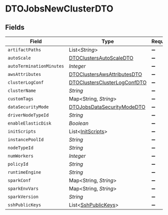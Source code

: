 # DTOJobsNewClusterDTO


## Fields

| Field                                                                               | Type                                                                                | Required                                                                            | Description                                                                         |
| ----------------------------------------------------------------------------------- | ----------------------------------------------------------------------------------- | ----------------------------------------------------------------------------------- | ----------------------------------------------------------------------------------- |
| `artifactPaths`                                                                     | List<*String*>                                                                      | :heavy_minus_sign:                                                                  | N/A                                                                                 |
| `autoScale`                                                                         | [DTOClustersAutoScaleDTO](../../models/shared/DTOClustersAutoScaleDTO.md)           | :heavy_minus_sign:                                                                  | N/A                                                                                 |
| `autoTerminationMinutes`                                                            | *Integer*                                                                           | :heavy_minus_sign:                                                                  | N/A                                                                                 |
| `awsAttributes`                                                                     | [DTOClustersAwsAttributesDTO](../../models/shared/DTOClustersAwsAttributesDTO.md)   | :heavy_minus_sign:                                                                  | N/A                                                                                 |
| `clusterLogConf`                                                                    | [DTOClustersClusterLogConfDTO](../../models/shared/DTOClustersClusterLogConfDTO.md) | :heavy_minus_sign:                                                                  | N/A                                                                                 |
| `clusterName`                                                                       | *String*                                                                            | :heavy_minus_sign:                                                                  | N/A                                                                                 |
| `customTags`                                                                        | Map<String, *String*>                                                               | :heavy_minus_sign:                                                                  | N/A                                                                                 |
| `dataSecurityMode`                                                                  | [DTOJobsDataSecurityModeDTO](../../models/shared/DTOJobsDataSecurityModeDTO.md)     | :heavy_minus_sign:                                                                  | N/A                                                                                 |
| `driverNodeTypeId`                                                                  | *String*                                                                            | :heavy_minus_sign:                                                                  | N/A                                                                                 |
| `enableElasticDisk`                                                                 | *Boolean*                                                                           | :heavy_minus_sign:                                                                  | N/A                                                                                 |
| `initScripts`                                                                       | List<[InitScripts](../../models/shared/InitScripts.md)>                             | :heavy_minus_sign:                                                                  | N/A                                                                                 |
| `instancePoolId`                                                                    | *String*                                                                            | :heavy_minus_sign:                                                                  | N/A                                                                                 |
| `nodeTypeId`                                                                        | *String*                                                                            | :heavy_minus_sign:                                                                  | N/A                                                                                 |
| `numWorkers`                                                                        | *Integer*                                                                           | :heavy_minus_sign:                                                                  | N/A                                                                                 |
| `policyId`                                                                          | *String*                                                                            | :heavy_minus_sign:                                                                  | N/A                                                                                 |
| `runtimeEngine`                                                                     | *String*                                                                            | :heavy_minus_sign:                                                                  | N/A                                                                                 |
| `sparkConf`                                                                         | Map<String, *String*>                                                               | :heavy_minus_sign:                                                                  | N/A                                                                                 |
| `sparkEnvVars`                                                                      | Map<String, *String*>                                                               | :heavy_minus_sign:                                                                  | N/A                                                                                 |
| `sparkVersion`                                                                      | *String*                                                                            | :heavy_minus_sign:                                                                  | N/A                                                                                 |
| `sshPublicKeys`                                                                     | List<[SshPublicKeys](../../models/shared/SshPublicKeys.md)>                         | :heavy_minus_sign:                                                                  | N/A                                                                                 |